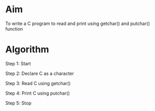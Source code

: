 # Aim 
To write a C program to read and print using getchar() and putchar() function 

# Algorithm 

Step 1: Start 

Step 2: Declare C as a character 

Step 3: Read C using getchar()

Step 4: Print C using putchar()

Step 5: Stop
